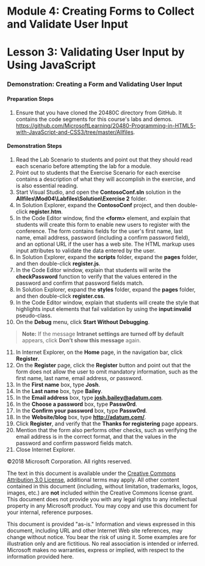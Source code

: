 # Module 4: Creating Forms to Collect and Validate User Input

# Lesson 3: Validating User Input by Using JavaScript

### Demonstration: Creating a Form and Validating User Input

#### Preparation Steps 

1. Ensure that you have cloned the 20480C directory from GitHub. It contains the code segments for this course's labs and demos. https://github.com/MicrosoftLearning/20480-Programming-in-HTML5-with-JavaScript-and-CSS3/tree/master/Allfiles.

#### Demonstration Steps

1.	Read the Lab Scenario to students and point out that they should read each scenario before attempting the lab for a module.
2.	Point out to students that the Exercise Scenario for each exercise contains a description of what they will accomplish in the exercise, and is also essential reading.
3.	Start Visual Studio, and open the **ContosoConf.sln** solution in the **Allfiles\Mod04\Labfiles\Solution\Exercise 2** folder.
4.	In Solution Explorer, expand the **ContosoConf** project, and then double-click **register.htm**.
5.	In the Code Editor window, find the **&lt;form&gt;** element, and explain that students will create this form to enable new users to register with the conference. The form contains fields for the user's first name, last name, email address, password (including a confirm password field), and an optional URL if the user has a web site. The HTML markup uses input attributes to validate the data entered by the user.
6.	In Solution Explorer, expand the **scripts** folder, expand the **pages** folder, and then double-click **register.js**.
7.	In the Code Editor window, explain that students will write the **checkPassword** function to verify that the values entered in the password and confirm that password fields match.
8.	In Solution Explorer, expand the **styles** folder, expand the **pages** folder, and then double-click **register.css**.
9.	In the Code Editor window, explain that students will create the style that highlights input elements that fail validation by using the **input:invalid** pseudo-class.
10.	On the **Debug** menu, click **Start Without Debugging**.

>**Note:** If the message **Intranet settings are turned off by default** appears, click **Don’t show this message** again.

11.	In Internet Explorer, on the **Home** page, in the navigation bar, click **Register**.
12.	On the **Register** page, click the **Register** button and point out that the form does not allow the user to omit mandatory information, such as the first name, last name, email address, or password.
13.	In the **First name** box, type **Josh**.
14.	In the **Last name** box, type **Bailey**.
15.	In the **Email address** box, type **josh.bailey@adatum.com**.
16.	In the **Choose a password** box, type **Passw0rd**.
17.	In the **Confirm your password** box, type **Passw0rd**.
18.	In the **Website/blog** box, type **http://adatum.com/**.
19.	Click **Register**, and verify that the **Thanks for registering** page appears.
20.	Mention that the form also performs other checks, such as verifying the email address is in the correct format, and that the values in the password and confirm password fields match.
21.	Close Internet Explorer.

©2018 Microsoft Corporation. All rights reserved.

The text in this document is available under the  [Creative Commons Attribution 3.0 License](https://creativecommons.org/licenses/by/3.0/legalcode), additional terms may apply. All other content contained in this document (including, without limitation, trademarks, logos, images, etc.) are  **not**  included within the Creative Commons license grant. This document does not provide you with any legal rights to any intellectual property in any Microsoft product. You may copy and use this document for your internal, reference purposes.

This document is provided &quot;as-is.&quot; Information and views expressed in this document, including URL and other Internet Web site references, may change without notice. You bear the risk of using it. Some examples are for illustration only and are fictitious. No real association is intended or inferred. Microsoft makes no warranties, express or implied, with respect to the information provided here.
